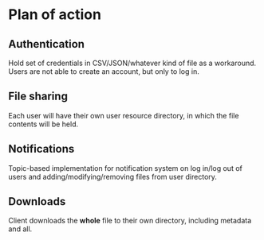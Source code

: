 # Plan of action

## Authentication

Hold set of credentials in CSV/JSON/whatever kind of file as a workaround.
Users are not able to create an account, but only to log in.

## File sharing

Each user will have their own user resource directory, in which the file contents will be held.

## Notifications

Topic-based implementation for notification system on log in/log out of users and adding/modifying/removing files from user directory.


## Downloads

Client downloads the **whole** file to their own directory, including metadata and all.

